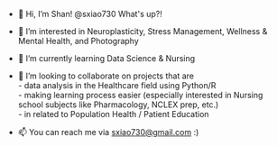 - 👋 Hi, I’m Shan! @sxiao730 What's up?! 
- 👀 I’m interested in Neuroplasticity, Stress Management, Wellness & Mental Health, and Photography
- 🌱 I’m currently learning Data Science & Nursing
- 💞️ I’m looking to collaborate on projects that are   
      - data analysis in the Healthcare field using Python/R  
      - making learning process easier (especially interested in Nursing school subjects like Pharmacology, NCLEX prep, etc.)         
      - in related to Population Health / Patient Education   

- 📫 You can reach me via sxiao730@gmail.com :)


<!---
sxiao730/sxiao730 is a ✨ special ✨ repository because its `README.md` (this file) appears on your GitHub profile.
You can click the Preview link to take a look at your changes.
--->
